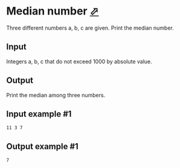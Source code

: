 # Median number [⬀](https://www.e-olymp.com/en/problems/108)
Three different numbers a, b, c are given. Print the median number.

## Input
Integers a, b, c that do not exceed 1000 by absolute value.

## Output
Print the median among three numbers.

## Input example #1
```
11 3 7
```

## Output example #1
```
7
```
